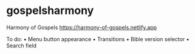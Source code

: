 # gospelsharmony
Harmony of Gospels
https://harmony-of-gospels.netlify.app

To do:
• Menu button appearance
• Transitions
• Bible version selector
• Search field
